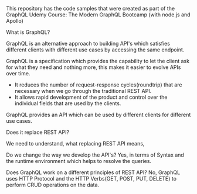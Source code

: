 This repository has the code samples that were created as part of the GraphQL Udemy Course: The Modern GraphQL Bootcamp (with node.js and Apollo)

What is GraphQL?

GraphQL is an alternative approach to building API's which satisfies different clients with different use cases by accessing the same endpoint.

GraphQL is a specification which provides the capability to let the client ask for what they need and nothing more, this makes it easier to evolve APIs over time. 

* It reduces the number of request-response cycles(roundtrip) that are necessary when we go through the traditional REST API. 
* It allows rapid development of the product and control over the individual fields that are used by the clients. 


GraphQL provides an API which can be used by different clients for different use cases. 

Does it replace REST API?

We need to understand, what replacing REST API means, 

Do we change the way we develop the API's? Yes, in terms of Syntax and the runtime environment which helps to resolve the queries. 

Does GraphQL work on a different principles of REST API? No, GraphQL uses HTTP Protocol and the HTTP Verbs(GET, POST, PUT, DELETE) to perform CRUD operations on the data. 











